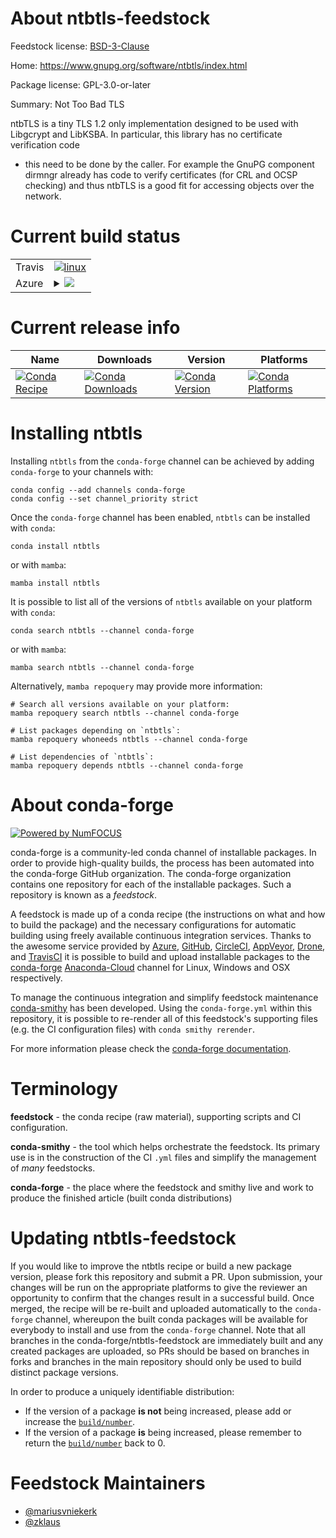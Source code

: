 About ntbtls-feedstock
======================

Feedstock license: [BSD-3-Clause](https://github.com/conda-forge/ntbtls-feedstock/blob/main/LICENSE.txt)

Home: https://www.gnupg.org/software/ntbtls/index.html

Package license: GPL-3.0-or-later

Summary: Not Too Bad TLS

ntbTLS is a tiny TLS 1.2 only implementation designed to be used with Libgcrypt
and LibKSBA. In particular, this library has no certificate verification code
- this need to be done by the caller. For example the GnuPG component dirmngr
already has code to verify certificates (for CRL and OCSP checking) and thus
ntbTLS is a good fit for accessing objects over the network.


Current build status
====================


<table><tr>
    <td>Travis</td>
    <td>
      <a href="https://app.travis-ci.com/conda-forge/ntbtls-feedstock">
        <img alt="linux" src="https://img.shields.io/travis/com/conda-forge/ntbtls-feedstock/main.svg?label=Linux">
      </a>
    </td>
  </tr>
    
  <tr>
    <td>Azure</td>
    <td>
      <details>
        <summary>
          <a href="https://dev.azure.com/conda-forge/feedstock-builds/_build/latest?definitionId=698&branchName=main">
            <img src="https://dev.azure.com/conda-forge/feedstock-builds/_apis/build/status/ntbtls-feedstock?branchName=main">
          </a>
        </summary>
        <table>
          <thead><tr><th>Variant</th><th>Status</th></tr></thead>
          <tbody><tr>
              <td>linux_64</td>
              <td>
                <a href="https://dev.azure.com/conda-forge/feedstock-builds/_build/latest?definitionId=698&branchName=main">
                  <img src="https://dev.azure.com/conda-forge/feedstock-builds/_apis/build/status/ntbtls-feedstock?branchName=main&jobName=linux&configuration=linux%20linux_64_" alt="variant">
                </a>
              </td>
            </tr><tr>
              <td>linux_aarch64</td>
              <td>
                <a href="https://dev.azure.com/conda-forge/feedstock-builds/_build/latest?definitionId=698&branchName=main">
                  <img src="https://dev.azure.com/conda-forge/feedstock-builds/_apis/build/status/ntbtls-feedstock?branchName=main&jobName=linux&configuration=linux%20linux_aarch64_" alt="variant">
                </a>
              </td>
            </tr><tr>
              <td>linux_ppc64le</td>
              <td>
                <a href="https://dev.azure.com/conda-forge/feedstock-builds/_build/latest?definitionId=698&branchName=main">
                  <img src="https://dev.azure.com/conda-forge/feedstock-builds/_apis/build/status/ntbtls-feedstock?branchName=main&jobName=linux&configuration=linux%20linux_ppc64le_" alt="variant">
                </a>
              </td>
            </tr><tr>
              <td>osx_64</td>
              <td>
                <a href="https://dev.azure.com/conda-forge/feedstock-builds/_build/latest?definitionId=698&branchName=main">
                  <img src="https://dev.azure.com/conda-forge/feedstock-builds/_apis/build/status/ntbtls-feedstock?branchName=main&jobName=osx&configuration=osx%20osx_64_" alt="variant">
                </a>
              </td>
            </tr><tr>
              <td>osx_arm64</td>
              <td>
                <a href="https://dev.azure.com/conda-forge/feedstock-builds/_build/latest?definitionId=698&branchName=main">
                  <img src="https://dev.azure.com/conda-forge/feedstock-builds/_apis/build/status/ntbtls-feedstock?branchName=main&jobName=osx&configuration=osx%20osx_arm64_" alt="variant">
                </a>
              </td>
            </tr>
          </tbody>
        </table>
      </details>
    </td>
  </tr>
</table>

Current release info
====================

| Name | Downloads | Version | Platforms |
| --- | --- | --- | --- |
| [![Conda Recipe](https://img.shields.io/badge/recipe-ntbtls-green.svg)](https://anaconda.org/conda-forge/ntbtls) | [![Conda Downloads](https://img.shields.io/conda/dn/conda-forge/ntbtls.svg)](https://anaconda.org/conda-forge/ntbtls) | [![Conda Version](https://img.shields.io/conda/vn/conda-forge/ntbtls.svg)](https://anaconda.org/conda-forge/ntbtls) | [![Conda Platforms](https://img.shields.io/conda/pn/conda-forge/ntbtls.svg)](https://anaconda.org/conda-forge/ntbtls) |

Installing ntbtls
=================

Installing `ntbtls` from the `conda-forge` channel can be achieved by adding `conda-forge` to your channels with:

```
conda config --add channels conda-forge
conda config --set channel_priority strict
```

Once the `conda-forge` channel has been enabled, `ntbtls` can be installed with `conda`:

```
conda install ntbtls
```

or with `mamba`:

```
mamba install ntbtls
```

It is possible to list all of the versions of `ntbtls` available on your platform with `conda`:

```
conda search ntbtls --channel conda-forge
```

or with `mamba`:

```
mamba search ntbtls --channel conda-forge
```

Alternatively, `mamba repoquery` may provide more information:

```
# Search all versions available on your platform:
mamba repoquery search ntbtls --channel conda-forge

# List packages depending on `ntbtls`:
mamba repoquery whoneeds ntbtls --channel conda-forge

# List dependencies of `ntbtls`:
mamba repoquery depends ntbtls --channel conda-forge
```


About conda-forge
=================

[![Powered by
NumFOCUS](https://img.shields.io/badge/powered%20by-NumFOCUS-orange.svg?style=flat&colorA=E1523D&colorB=007D8A)](https://numfocus.org)

conda-forge is a community-led conda channel of installable packages.
In order to provide high-quality builds, the process has been automated into the
conda-forge GitHub organization. The conda-forge organization contains one repository
for each of the installable packages. Such a repository is known as a *feedstock*.

A feedstock is made up of a conda recipe (the instructions on what and how to build
the package) and the necessary configurations for automatic building using freely
available continuous integration services. Thanks to the awesome service provided by
[Azure](https://azure.microsoft.com/en-us/services/devops/), [GitHub](https://github.com/),
[CircleCI](https://circleci.com/), [AppVeyor](https://www.appveyor.com/),
[Drone](https://cloud.drone.io/welcome), and [TravisCI](https://travis-ci.com/)
it is possible to build and upload installable packages to the
[conda-forge](https://anaconda.org/conda-forge) [Anaconda-Cloud](https://anaconda.org/)
channel for Linux, Windows and OSX respectively.

To manage the continuous integration and simplify feedstock maintenance
[conda-smithy](https://github.com/conda-forge/conda-smithy) has been developed.
Using the ``conda-forge.yml`` within this repository, it is possible to re-render all of
this feedstock's supporting files (e.g. the CI configuration files) with ``conda smithy rerender``.

For more information please check the [conda-forge documentation](https://conda-forge.org/docs/).

Terminology
===========

**feedstock** - the conda recipe (raw material), supporting scripts and CI configuration.

**conda-smithy** - the tool which helps orchestrate the feedstock.
                   Its primary use is in the construction of the CI ``.yml`` files
                   and simplify the management of *many* feedstocks.

**conda-forge** - the place where the feedstock and smithy live and work to
                  produce the finished article (built conda distributions)


Updating ntbtls-feedstock
=========================

If you would like to improve the ntbtls recipe or build a new
package version, please fork this repository and submit a PR. Upon submission,
your changes will be run on the appropriate platforms to give the reviewer an
opportunity to confirm that the changes result in a successful build. Once
merged, the recipe will be re-built and uploaded automatically to the
`conda-forge` channel, whereupon the built conda packages will be available for
everybody to install and use from the `conda-forge` channel.
Note that all branches in the conda-forge/ntbtls-feedstock are
immediately built and any created packages are uploaded, so PRs should be based
on branches in forks and branches in the main repository should only be used to
build distinct package versions.

In order to produce a uniquely identifiable distribution:
 * If the version of a package **is not** being increased, please add or increase
   the [``build/number``](https://docs.conda.io/projects/conda-build/en/latest/resources/define-metadata.html#build-number-and-string).
 * If the version of a package **is** being increased, please remember to return
   the [``build/number``](https://docs.conda.io/projects/conda-build/en/latest/resources/define-metadata.html#build-number-and-string)
   back to 0.

Feedstock Maintainers
=====================

* [@mariusvniekerk](https://github.com/mariusvniekerk/)
* [@zklaus](https://github.com/zklaus/)


